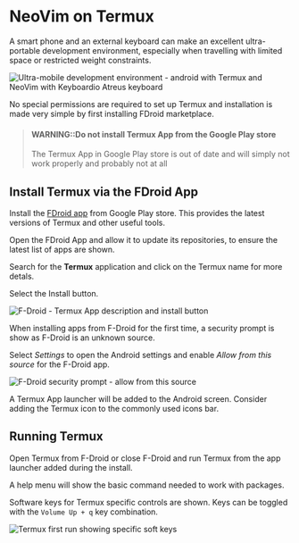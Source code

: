 # NeoVim on Termux

A smart phone and an external keyboard can make an excellent ultra-portable development environment, especially when travelling with limited space or restricted weight constraints.

![Ultra-mobile development environment - android with Termux and NeoVim with Keyboardio Atreus keyboard](https://raw.githubusercontent.com/practicalli/graphic-design/live/neovim/ultra-mobile-development--android-termux-neovim-keyboardio-atreus.jpg)

No special permissions are required to set up Termux and installation is made very simple by first installing FDroid marketplace.

> #### WARNING::Do not install Termux App from the Google Play store
> The Termux App in Google Play store is out of date and will simply not work properly and probably not at all


## Install Termux via the FDroid App

Install the [FDroid app](https://f-droid.org/) from Google Play store.  This provides the latest versions of Termux and other useful tools.

Open the FDroid App and allow it to update its repositories, to ensure the latest list of apps are shown.

Search for the **Termux** application and click on the Termux name for more detals.

Select the Install button.

![F-Droid - Termux App description and install button](https://raw.githubusercontent.com/practicalli/graphic-design/live/termux/fdroid-termux-app-description.png)

When installing apps from F-Droid for the first time, a security prompt is show as F-Droid is an unknown source.

Select *Settings* to open the Android settings and enable *Allow from this source* for the F-Droid app.

![F-Droid security prompt - allow from this source](https://github.com/practicalli/graphic-design/blob/live/termux/f-droid-security-prompt-unknown-source--settings-allow-from-source.png)


A Termux App launcher will be added to the Android screen.  Consider adding the Termux icon to the commonly used icons bar.


## Running Termux

Open Termux from F-Droid or close F-Droid and run Termux from the app launcher added during the install.

A help menu will show the basic command needed to work with packages.

Software keys for Termux specific controls are shown.  Keys can be toggled with the `Volume Up + q` key combination.

![Termux first run showing specific soft keys](https://raw.githubusercontent.com/practicalli/graphic-design/live/termux/fdroid-termux-app-initial-start.png)
